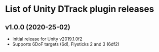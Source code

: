 
# List of Unity DTrack plugin releases

## v1.0.0 (2020-25-02)

- Initial release for Unity v2019.1.0f2
- Supports 6DoF targets (6d), Flysticks 2 and 3 (6df2)

